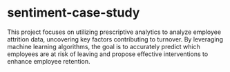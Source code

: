 # sentiment-case-study
This project focuses on utilizing prescriptive analytics to analyze employee attrition data, uncovering key factors contributing to turnover. By leveraging machine learning algorithms, the goal is to accurately predict which employees are at risk of leaving and propose effective interventions to enhance employee retention.
